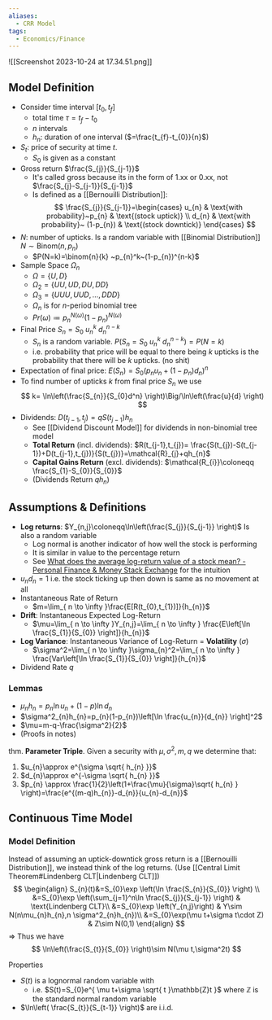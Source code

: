 ```yaml
---
aliases:
  - CRR Model
tags:
  - Economics/Finance
---
```


![[Screenshot 2023-10-24 at 17.34.51.png]]

## Model Definition
- Consider time interval $[t_{0},t_{f}]$
	- total time $\tau=t_{f}-t_{0}$
	- $n$ intervals
	- $h_{n}$: duration of one interval ($=\frac{t_{f}-t_{0}}{n}$)
- $S_{t}$: price of security at time $t$.
	- $S_{0}$ is given as a constant
- Gross return $\frac{S_{j}}{S_{j-1}}$
	- It's called gross because its in the form of $1.\text{xx}$ or $0.\text{xx}$, not $\frac{S_{j}-S_{j-1}}{S_{j-1}}$
	- Is defined as a [[Bernouilli Distribution]]: 
$$
\frac{S_{j}}{S_{j-1}}=\begin{cases}
u_{n} & \text{with probability}~p_{n} & \text{(stock uptick)} \\
d_{n} & \text{with probability}~ (1-p_{n}) & \text{(stock downtick)}
\end{cases}
$$
- $N$: number of upticks. Is a random variable with [[Binomial Distribution]] $N\sim \text{Binom}(n,p_{n})$
	- $P(N=k)=\binom{n}{k} ~p_{n}^k~(1-p_{n})^{n-k}$
- Sample Space $\Omega _{n}$
	- $\Omega=\{ U,D \}$
	- $\Omega_{2}=\{ UU,UD,DU,DD \}$
	- $\Omega_{3}=\{ UUU,UUD , \dots , DDD \}$
	- $\Omega_{n}$ is for $n$-period binomial tree
	- $Pr(\omega)\coloneqq p_{n}^{N(\omega)}(1-p_{n})^{N(\omega)}$
- Final Price $S_{n}=S_{0}~u_{n}^k~d_{n}^{n-k}$
	- $S_{n}$ is a random variable. $P(S_{n}=S_{0}~u_{n}^k~d_{n}^{n-k})=P(N=k)$
	- i.e. probability that price will be equal to there being $k$ upticks is the probability that there will be $k$ upticks. (no shit)
- Expectation of final price: $E(S_{n})=S_{0}\Big(p_{n}u_{n}+(1-p_{n})d_{n}\Big)^n$
- To find number of upticks $k$ from final price $S_{n}$ we use
$$
  k= \ln\left(\frac{S_{n}}{S_{0}d^n} \right)\Big/\ln\left(\frac{u}{d} \right)
$$
- Dividends: $D(t_{j-1},t_{j})=qS(t_{j-1})h_{n}$
	- See [[Dividend Discount Model]] for dividends in non-binomial tree model
	- **Total Return** (incl. dividends): $R(t_{j-1},t_{j})= \frac{S(t_{j})-S(t_{j-1})+D(t_{j-1},t_{j})}{S(t_{j})}=\mathcal{R}_{j}+qh_{n}$
	- **Capital Gains Return** (excl. dividends): $\mathcal{R_{i}}\coloneqq \frac{S_{1}-S_{0}}{S_{0}}$
	- (Dividends Return $qh_{n}$)
## Assumptions & Definitions
- **Log returns**: $Y_{n,j}\coloneqq\ln\left(\frac{S_{j}}{S_{j-1}} \right)$ Is also a random variable
	- Log normal is another indicator of how well the stock is performing
	- It is similar in value to the percentage return
	- See [What does the average log-return value of a stock mean? - Personal Finance & Money Stack Exchange](https://money.stackexchange.com/questions/24382/what-does-the-average-log-return-value-of-a-stock-mean) for the intuition
- $u_{n}d_{n}=1$ i.e. the stock ticking up then down is same as no movement at all
- Instantaneous Rate of Return
	- $m=\lim_{ n \to \infty }\frac{E[R(t_{0},t_{1})]}{h_{n}}$
- **Drift**: Instantaneous Expected Log-Return
	- $\mu=\lim_{ n \to \infty }Y_{n,j}=\lim_{ n \to \infty } \frac{E\left[\ln \frac{S_{1}}{S_{0}} \right]}{h_{n}}$
- **Log Variance**: Instantaneous Variance of Log-Return = **Volatility** ($\sigma$)
	- $\sigma^2=\lim_{ n \to \infty }\sigma_{n}^2=\lim_{ n \to \infty } \frac{Var\left[\ln \frac{S_{1}}{S_{0}} \right]}{h_{n}}$
- Dividend Rate $q$
### Lemmas
- $\mu_{n}h_{n}=p_{n}\ln u_{n}+(1-p)\ln d_{n}$
- $\sigma^2_{n}h_{n}=p_{n}(1-p_{n})\left[\ln \frac{u_{n}}{d_{n}} \right]^2$
- $\mu=m-q-\frac{\sigma^2}{2}$
- (Proofs in notes)

thm. **Parameter Triple**. Given a security with $\mu,\sigma^2,m,q$ we determine that:
1. $u_{n}\approx e^{\sigma \sqrt{ h_{n} }}$
2. $d_{n}\approx e^{-\sigma \sqrt{ h_{n} }}$
3. $p_{n} \approx \frac{1}{2}\left(1+\frac{\mu}{\sigma}\sqrt{ h_{n} } \right)=\frac{e^{(m-q)h_{n}}-d_{n}}{u_{n}-d_{n}}$

## Continuous Time Model
### Model Definition
Instead of assuming an uptick-downtick gross return is a [[Bernouilli Distribution]], we instead think of the log returns. (Use [[Central Limit Theorem#Lindenberg CLT|Lindenberg CLT]])
$$
\begin{align}
S_{n}(t)&=S_{0}\exp \left(\ln \frac{S_{n}}{S_{0}} \right) \\
&=S_{0}\exp \left(\sum_{j=1}^n\ln \frac{S_{j}}{S_{j-1}} \right) & \text{Lindenberg CLT}\\
&=S_{0}\exp \left(Y_{n,j}\right) & Y\sim N(n\mu_{n}h_{n},n \sigma^2_{n}h_{n})\\
&=S_{0}\exp(\mu t+\sigma t\cdot Z) & Z\sim N(0,1)
\end{align}
$$
⇒ Thus we have
$$
\ln\left(\frac{S_{t}}{S_{0}} \right)\sim N(\mu t,\sigma^2t)
$$

Properties
- $S(t)$ is a lognormal random variable with
	- i.e. $S(t)=S_{0}e^{ \mu t+\sigma \sqrt{ t }\mathbb{Z}t }$ where $\mathbb{Z}$ is the standard normal random variable
- $\ln\left( \frac{S_{t}}{S_{t-1}} \right)$ are i.i.d.
